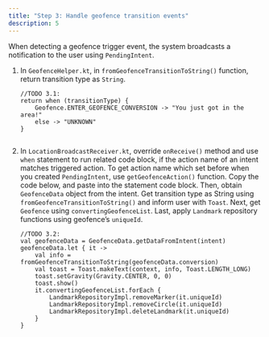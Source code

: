 ```yaml
---
title: "Step 3: Handle geofence transition events"
description: 5
---
```


When detecting a geofence trigger event, the system broadcasts a notification to the user using `PendingIntent`.

1. In `GeofenceHelper.kt`, in `fromGeofenceTransitionToString()` function, return transition type as `String`.

   <pre><div id="copy-button21" class="copy-btn" title="Copy" onclick="copyCode(this.id)"></div><code>//TODO 3.1:
   return when (transitionType) {
       Geofence.ENTER_GEOFENCE_CONVERSION -> "You just got in the area!"
       else -> "UNKNOWN"
   }
   <span class="pln">
   </span></code></pre>
   
2. In `LocationBroadcastReceiver.kt`, override `onReceive()` method and use `when` statement to run related code block, if the action name of an intent matches triggered action. To get action name which set before when you created `PendingIntent`, use `getGeofenceAction()` function. Copy the code below, and paste into the statement code block. Then, obtain `GeofenceData` object from the intent. Get transition type as String using `fromGeofenceTransitionToString()` and inform user with `Toast`. Next, get `Geofence` using `convertingGeofenceList`. Last, apply `Landmark` repository functions using geofence’s `uniqueId`.

   <pre><div id="copy-button22" class="copy-btn" title="Copy" onclick="copyCode(this.id)"></div><code>//TODO 3.2:
   val geofenceData = GeofenceData.getDataFromIntent(intent)
   geofenceData.let { it ->
       val info = fromGeofenceTransitionToString(geofenceData.conversion)
       val toast = Toast.makeText(context, info, Toast.LENGTH_LONG)
       toast.setGravity(Gravity.CENTER, 0, 0)
       toast.show()
       it.convertingGeofenceList.forEach {
           LandmarkRepositoryImpl.removeMarker(it.uniqueId)
           LandmarkRepositoryImpl.removeCircle(it.uniqueId)
           LandmarkRepositoryImpl.deleteLandmark(it.uniqueId)
       }
   }
   <span class="pln">
   </span></code></pre>
